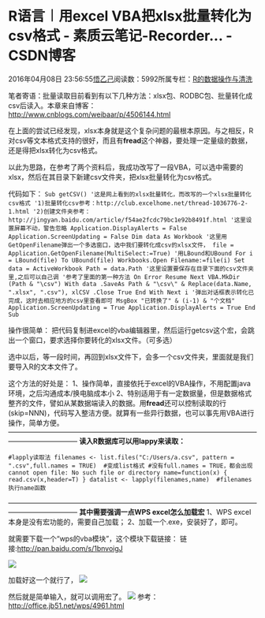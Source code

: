
# R语言︱用excel VBA把xlsx批量转化为csv格式 - 素质云笔记-Recorder... - CSDN博客

2016年04月08日 23:56:55[悟乙己](https://me.csdn.net/sinat_26917383)阅读数：5992所属专栏：[R的数据操作与清洗](https://blog.csdn.net/column/details/13587.html)



笔者寄语：批量读取目前看到有以下几种方法：xlsx包、RODBC包、批量转化成csv后读入。本章来自博客：http://www.cnblogs.com/weibaar/p/4506144.html


在上面的尝试已经发现，xlsx本身就是这个复杂问题的最根本原因。与之相反，R对csv等文本格式支持的很好，而且有**fread**这个神器，要处理一定量级的数据，还是得把xlsx转化为csv格式。

以此为思路，在参考了两个资料后，我成功改写了一段VBA，可以选中需要的xlsx，然后在其目录下新建csv文件夹，把xlsx批量转化为csv格式。

代码如下：
`Sub getCSV()
'这是网上看到的xlsx批量转化，而改写的一个xlsx批量转化csv格式
'1)批量转化csv参考：http://club.excelhome.net/thread-1036776-2-1.html
'2)创建文件夹参考：http://jingyan.baidu.com/article/f54ae2fcdc79bc1e92b8491f.html
'这里设置屏幕不动，警告忽略
Application.DisplayAlerts = False
Application.ScreenUpdating = False
Dim data As Workbook
'这里用GetOpenFilename弹出一个多选窗口，选中我们要转化成csv的xlsx文件，
file = Application.GetOpenFilename(MultiSelect:=True)
'用LBound和UBound
For i = LBound(file) To UBound(file)
    Workbooks.Open Filename:=file(i)
    Set data = ActiveWorkbook
    Path = data.Path
    '这里设置要保存在目录下面的csv文件夹里,之后可以自己调
    '参考了里面的第一种方法
    On Error Resume Next
    VBA.MkDir (Path & "\csv")
    With data
        .SaveAs Path & "\csv\" & Replace(data.Name, ".xlsx", ".csv"), xlCSV
        .Close True
      End With
Next i
'弹出对话框表示转化已完成，这时去相应地方的csv里查看即可
MsgBox "已转换了" & (i-1) & "个文档"
Application.ScreenUpdating = True
Application.DisplayAlerts = True
End Sub`

操作很简单：
把代码复制进excel的vba编辑器里，然后运行getcsv这个宏，会跳出一个窗口，要求选择你要转化的xlsx文件。（可多选）

选中以后，等一段时间，再回到xlsx文件下，会多一个csv文件夹，里面就是我们要导入R的文本文件了。

这个方法的好处是：
1、操作简单，直接依托于excel的VBA操作，不用配置java环境，之后沟通成本/换电脑成本小
2、特别适用于有一定数据量，但是数据格式整齐的文件，譬如从某数据端读入的数据。用**fread**还可以控制读取的行(skip=NNN)，代码写入整洁方便。就算有一些异行数据，也可以事先用VBA进行操作，简单方便。
——————————————————————————————————————————————
**读入R数据库可以用lappy来读取：**

`#lapply读取法
filenames <- list.files("C:/Users/a.csv", pattern = ".csv",full.names = TRUE)  #变成list格式
#没有full.names = TRUE，都会出现cannot open file: No such file or directory
name=function(x) {
  read.csv(x,header=T)
  }
datalist <- lapply(filenames,name)  #filenames执行name函数`

——————————————————————————————————————————————
**其中需要强调一点WPS excel怎么加载宏**
1、WPS excel本身是没有宏功能的，需要自己加载；
2、加载一个.exe，安装好了，即可。

就需要下载一个“wps的vba模块”，这个模块下载链接：
链接:http://pan.baidu.com/s/1bnvoigJ

![](https://img-blog.csdn.net/20160408234842539)

加载好这一个就行了，
![](https://img-blog.csdn.net/20160408234940028)

然后就是简单输入，就可以调用宏了。
![](https://img-blog.csdn.net/20160408235105325)
参考：http://office.jb51.net/wps/4961.html



